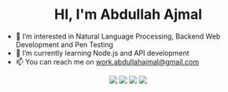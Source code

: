 <h1 align="center">HI, I'm Abdullah Ajmal</h1>

- 👀 I’m interested in Natural Language Processing, Backend Web Development and Pen Testing 
- 🌱 I’m currently learning Node.js and API development
- 📫 You can reach me on work.abdullahajmal@gmail.com
<div align="center">
<a href="linkedin.com/abdullah-ajmal">
  <img src="https://img.icons8.com/?size=1x&id=13930&format=png"></a>
</a>
<a href="instagram.com/xo71c">
  <img src="https://img.icons8.com/?size=1x&id=32323&format=png"></a>
</a>
<a href="twitter.com/xo71c">
  <img src="https://img.icons8.com/?size=1x&id=13963&format=png"></a>
</a>
<a href="https://stackoverflow.com/users/19872877/abdullah-ajmal">
  <img src="https://img.icons8.com/?size=1x&id=YzbiF8mqg9Gz&format=png"></a>
</a>
  
  
</div>
<!---
imabdullahajmal/imabdullahajmal is a ✨ special ✨ repository because its `README.md` (this file) appears on your GitHub profile.
You can click the Preview link to take a look at your changes.
--->
